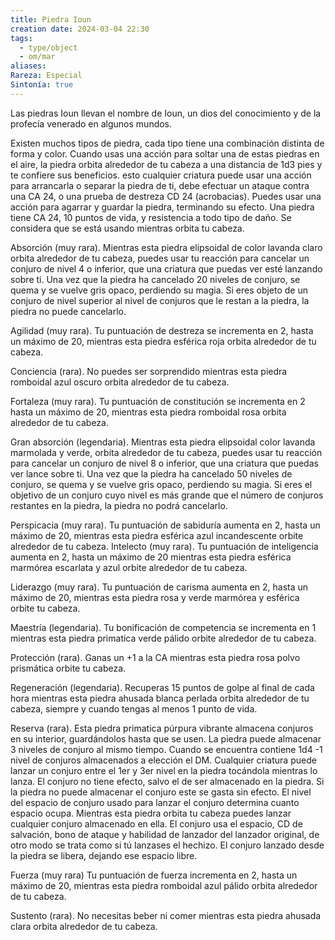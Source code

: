 ```yaml
---
title: Piedra Ioun
creation date: 2024-03-04 22:30
tags:
  - type/object
  - om/mar
aliases: 
Rareza: Especial
Sintonía: true
---
```

Las piedras Ioun llevan el nombre de Ioun, un dios del conocimiento y de la profecía venerado en algunos mundos.

Existen muchos tipos de piedra, cada tipo tiene una combinación distinta de forma y color.
Cuando usas una acción para soltar una de estas piedras en el aire, la piedra orbita alrededor de tu cabeza a una distancia de 1d3 pies y te confiere sus beneficios. esto cualquier criatura puede usar una acción para arrancarla o separar la piedra de ti, debe efectuar un ataque contra una CA 24, o una prueba de destreza CD 24 (acrobacias). Puedes usar una acción para agarrar y guardar la piedra, terminando su efecto.
Una piedra tiene CA 24, 10 puntos de vida, y resistencia a todo tipo de daño. Se considera que se está usando mientras orbita tu cabeza.

Absorción (muy rara). Mientras esta piedra elipsoidal de color lavanda claro orbita alrededor de tu cabeza, puedes usar tu reacción para cancelar un conjuro de nivel 4 o inferior, que una criatura que puedas ver esté lanzando sobre ti.
Una vez que la piedra ha cancelado 20 niveles de conjuro, se quema y se vuelve gris opaco, perdiendo su magia. Si eres objeto de un conjuro de nivel superior al nivel de conjuros que le restan a la piedra, la piedra no puede cancelarlo. 

Agilidad (muy rara). Tu puntuación de destreza se incrementa en 2, hasta un máximo de 20, mientras esta piedra esférica roja orbita alrededor de tu cabeza.

Conciencia (rara). No puedes ser sorprendido mientras esta piedra romboidal azul oscuro orbita alrededor de tu cabeza.

Fortaleza (muy rara). Tu puntuación de constitución se incrementa en 2 hasta un máximo de 20, mientras esta piedra romboidal rosa orbita alrededor de tu cabeza.

Gran absorción (legendaria). Mientras esta piedra elipsoidal color lavanda marmolada y verde, orbita alrededor de tu cabeza, puedes usar tu reacción para cancelar un conjuro de nivel 8 o inferior, que una criatura que puedas ver lance sobre ti. Una vez que la piedra ha cancelado 50 niveles de conjuro, se quema y se vuelve gris opaco, perdiendo su magia. Si eres el objetivo de un conjuro cuyo nivel es más grande que el número de conjuros restantes en la piedra, la piedra no podrá cancelarlo.

Perspicacia (muy rara). Tu puntuación de sabiduría aumenta en 2, hasta un máximo de 20, mientras esta piedra esférica azul incandescente orbite alrededor de tu cabeza. Intelecto (muy rara). Tu puntuación de inteligencia aumenta en 2, hasta un máximo de 20 mientras esta piedra esférica marmórea escarlata y azul orbite alrededor de tu cabeza.

Liderazgo (muy rara). Tu puntuación de carisma aumenta en 2, hasta un máximo de 20, mientras esta piedra rosa y verde marmórea y esférica orbite tu cabeza.

Maestría (legendaria). Tu bonificación de competencia se incrementa en 1 mientras esta piedra primatica verde pálido orbite alrededor de tu cabeza.

Protección (rara). Ganas un +1 a la CA mientras esta piedra rosa polvo prismática orbite tu cabeza.

Regeneración (legendaria). Recuperas 15 puntos de golpe al final de cada hora mientras esta piedra ahusada blanca perlada orbita alrededor de tu cabeza, siempre y cuando tengas al menos 1 punto de vida.

Reserva (rara). Esta piedra primatica púrpura vibrante almacena conjuros en su interior, guardándolos hasta que se usen. La piedra puede almacenar 3 niveles de conjuro al mismo
tiempo. Cuando se encuentra contiene 1d4 -1 nivel de conjuros almacenados a elección el DM.
Cualquier criatura puede lanzar un conjuro entre el 1er y 3er nivel en la piedra tocándola mientras lo lanza. El conjuro no tiene efecto, salvo el de ser almacenado en la piedra. Si la piedra no puede almacenar el conjuro este se gasta sin efecto.
El nivel del espacio de conjuro usado para lanzar el conjuro determina cuanto espacio ocupa. Mientras esta piedra orbita tu cabeza puedes lanzar cualquier conjuro almacenado en ella. El conjuro usa el espacio, CD de salvación, bono de ataque y habilidad de lanzador del lanzador original, de otro modo se trata como si tú lanzases el hechizo. El conjuro lanzado desde la piedra se libera, dejando ese espacio libre.

Fuerza (muy rara) Tu puntuación de fuerza incrementa en 2, hasta un máximo de 20, mientras esta piedra romboidal azul pálido orbita alrededor de tu cabeza.

Sustento (rara). No necesitas beber ni comer mientras esta piedra ahusada clara orbita alrededor de tu cabeza.